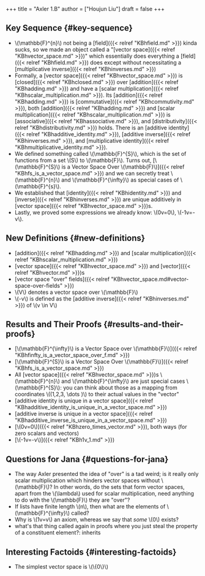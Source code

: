 +++
title = "Axler 1.B"
author = ["Houjun Liu"]
draft = false
+++

## Key Sequence {#key-sequence}

-   \\(\mathbb{F}^{n}\\) not being a [field]({{< relref "KBhfield.md" >}}) kinda sucks, so we made an object called a "[vector space]({{< relref "KBhvector_space.md" >}})" which essentially does everything a [field]({{< relref "KBhfield.md" >}}) does except without necessitating a [multiplicative inverse]({{< relref "KBhinverses.md" >}})
-   Formally, a [vector space]({{< relref "KBhvector_space.md" >}}) is [closed]({{< relref "KBhclosed.md" >}}) over [addition]({{< relref "KBhadding.md" >}}) and have a [scalar multiplication]({{< relref "KBhscalar_multiplication.md" >}}). Its [addition]({{< relref "KBhadding.md" >}}) is [commutative]({{< relref "KBhcommutivity.md" >}}), both [addition]({{< relref "KBhadding.md" >}}) and [scalar multiplication]({{< relref "KBhscalar_multiplication.md" >}}) is [associative]({{< relref "KBhassociative.md" >}}), and [distributivity]({{< relref "KBhdistributivity.md" >}}) holds. There is an [additive identity]({{< relref "KBhadditive_identity.md" >}}), [additive inverse]({{< relref "KBhinverses.md" >}}), and [multiplicative identity]({{< relref "KBhmultiplicative_identity.md" >}}).
-   We defined something called \\(\mathbb{F}^{S}\\), which is the set of functions from a set \\(S\\) to \\(\mathbb{F}\\). Turns out, [\\(\mathbb{F}^{S}\\) is a Vector Space Over \\(\mathbb{F}\\)]({{< relref "KBhfs_is_a_vector_space.md" >}}) and we can secretly treat \\(\mathbb{F}^{n}\\) and \\(\mathbb{F}^{\infty}\\) as special cases of \\(\mathbb{F}^{s}\\).
-   We established that [identity]({{< relref "KBhidentity.md" >}}) and [inverse]({{< relref "KBhinverses.md" >}}) are unique additively in [vector space]({{< relref "KBhvector_space.md" >}})s.
-   Lastly, we proved some expressions we already know: \\(0v=0\\), \\(-1v=-v\\).


## New Definitions {#new-definitions}

-   [addition]({{< relref "KBhadding.md" >}}) and [scalar multiplication]({{< relref "KBhscalar_multiplication.md" >}})
-   [vector space]({{< relref "KBhvector_space.md" >}}) and [vector]({{< relref "KBhvector.md" >}})s
-   [vector space "over" fields]({{< relref "KBhvector_space.md#vector-space-over-fields" >}})
-   \\(V\\) denotes a vector space over \\(\mathbb{F}\\)
-   \\(-v\\) is defined as the [additive inverse]({{< relref "KBhinverses.md" >}}) of \\(v \in V\\)


## Results and Their Proofs {#results-and-their-proofs}

-   [\\(\mathbb{F}^{\infty}\\) is a Vector Space over \\(\mathbb{F}\\)]({{< relref "KBhfinfty_is_a_vector_space_over_f.md" >}})
-   [\\(\mathbb{F}^{S}\\) is a Vector Space Over \\(\mathbb{F}\\)]({{< relref "KBhfs_is_a_vector_space.md" >}})
-   All [vector space]({{< relref "KBhvector_space.md" >}})s \\(\mathbb{F}^{n}\\) and \\(\mathbb{F}^{\infty}\\) are just special cases \\(\mathbb{F}^{S}\\): you can think about those as a mapping from coordinates \\((1,2,3, \dots )\\) to their actual values in the "vector"
-   [additive identity is unique in a vector space]({{< relref "KBhadditive_identity_is_unique_in_a_vector_space.md" >}})
-   [additive inverse is unique in a vector space]({{< relref "KBhadditive_inverse_is_unique_in_a_vector_space.md" >}})
-   [\\(0v=0\\)]({{< relref "KBhzero_times_vector.md" >}}), both ways (for zero scalars and vectors)
-   [\\(-1v=-v\\)]({{< relref "KBh1v_1.md" >}})


## Questions for Jana {#questions-for-jana}

-   The way Axler presented the idea of "over" is a tad weird; is it really only scalar multiplication which hinders vector spaces without \\(\mathbb{F}\\)? In other words, do the sets that form vector spaces, apart from the \\(\lambda\\) used for scalar multiplication, need anything to do with the \\(\mathbb{F}\\) they are "over"?
-   If lists have finite length \\(n\\), then what are the elements of \\(\mathbb{F}^{\infty}\\) called?
-   Why is \\(1v=v\\) an axiom, whereas we say that _some_ \\(0\\) exists?
-   what's that thing called again in proofs where you just steal the property of a constituent element?: inherits


## Interesting Factoids {#interesting-factoids}

-   The simplest vector space is \\(\\{0\\}\\)